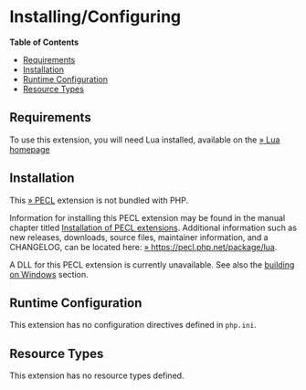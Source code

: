 Installing/Configuring
======================

**Table of Contents**

-   [Requirements](/lua/setup.html#Requirements)
-   [Installation](/lua/setup.html#Installation)
-   [Runtime Configuration](/lua/setup.html#Runtime%20Configuration)
-   [Resource Types](/lua/setup.html#Resource%20Types)

Requirements
------------

To use this extension, you will need Lua installed, available on the
<a href="http://www.lua.org/" class="link external">» Lua homepage</a>

Installation
------------

This <a href="https://pecl.php.net/" class="link external">» PECL</a>
extension is not bundled with PHP.

Information for installing this PECL extension may be found in the
manual chapter titled
<a href="/install/pecl.html" class="link">Installation of PECL extensions</a>.
Additional information such as new releases, downloads, source files,
maintainer information, and a CHANGELOG, can be located here:
<a href="https://pecl.php.net/package/lua" class="link external">» https://pecl.php.net/package/lua</a>.

A DLL for this PECL extension is currently unavailable. See also the
<a href="/install/windows/legacy/index.html#install.windows.legacy.building" class="link">building on Windows</a>
section.

Runtime Configuration
---------------------

This extension has no configuration directives defined in `php.ini`.

Resource Types
--------------

This extension has no resource types defined.
